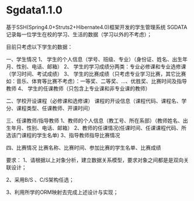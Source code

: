 # Sgdata1.1.0
基于SSH(Spring4.0+Struts2+Hibernate4.0)框架开发的学生管理系统
SGDATA记录每一位学生在校的学习、生活的数据（学习以外的不考虑）；

目前只考虑以下学生的数据：

一、学生情况
1、	学生的个人信息（学号、班级、专业）（身份证、姓名、出生年月、性别、电话、邮箱）
2、	学生的学习成绩分两类：专业必修课和专业选修课（学习时间、考试成绩）
3、	学生的比赛成绩（只考虑专业学习比赛，其它比赛如：音乐、体育等比赛不考虑）：一等奖、二等奖、…、优胜奖、比赛时间及指导教师
4、	学生的任课教师（只包含上专业课和非专业课的教师）

二、学校开设课程（必修课和选修课）
课程的开设信息（课程代码、课程名、学分、课程类型、任课教师、开课时间）

三、任课教师/指导教师
1、教师的个人信息（教工号、所在系部）（教师姓名、出生年月、性别、电话、邮箱）
2、教师的任课情况(任课时间、任课课程代码、所选该门课程的学生名单)
3、指导教师指导比赛情况

四、比赛情况
比赛名称、比赛时间、参加比赛的学生名单、比赛成绩

要求：
1、请根据以上对象分析，建立数据关系模型，要求对象之间都是是双向关联设计；

2、采用B/S 、C/S架构任选；

3、利用所学的ORM映射去完成上述设计与实现；
